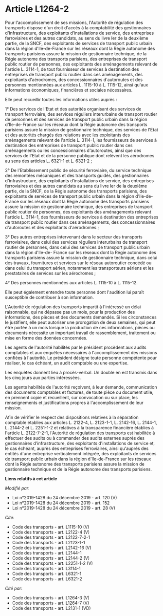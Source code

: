 # Article L1264-2

Pour l'accomplissement de ses missions, l'Autorité de régulation des transports dispose d'un droit d'accès à la comptabilité
des gestionnaires d'infrastructure, des exploitants d'installations de service, des entreprises ferroviaires et des autres
candidats, au sens du livre Ier de la deuxième partie, de la SNCF, des exploitants de services de transport public urbain
dans la région d'Ile-de-France sur les réseaux dont la Régie autonome des transports parisiens assure la mission de
gestionnaire technique, de la Régie autonome des transports parisiens, des entreprises de transport public routier de
personnes, des exploitants des aménagements relevant de l'article L. 3114-1, de tout fournisseur de services à destination
des entreprises de transport public routier dans ces aménagements, des exploitants d'aérodromes, des concessionnaires
d'autoroutes et des personnes mentionnées aux articles L. 1115-10 à L. 1115-12, ainsi qu'aux informations économiques,
financières et sociales nécessaires. 

Elle peut recueillir toutes les informations utiles auprès : 

1° Des services de l'Etat et des autorités organisant des services de transport ferroviaire, des services réguliers
interurbains de transport routier de personnes et des services de transport public urbain dans la région d'Ile-de-France sur
les réseaux dont la Régie autonome des transports parisiens assure la mission de gestionnaire technique, des services de
l'Etat et des autorités chargés des relations avec les exploitants des aménagements relevant de l'article L. 3114-1, les
fournisseurs de services à destination des entreprises de transport public routier dans ces aménagements ou les
concessionnaires d'autoroutes, ainsi que des services de l'Etat et de la personne publique dont relèvent les aérodromes au
sens des articles L. 6321-1 et L. 6321-2 ; 

2° De l'Etablissement public de sécurité ferroviaire, du service technique des remontées mécaniques et des transports guidés,
des gestionnaires d'infrastructure, des exploitants d'installations de service, des entreprises ferroviaires et des autres
candidats au sens du livre Ier de la deuxième partie, de la SNCF, de la Régie autonome des transports parisiens, des
exploitants de services de transport public urbain dans la région d'Ile-de-France sur les réseaux dont la Régie autonome des
transports parisiens assure la mission de gestionnaire technique, des entreprises de transport public routier de personnes,
des exploitants des aménagements relevant l'article L. 3114-1, des fournisseurs de services à destination des entreprises de
transport public routier dans ces aménagements, des concessionnaires d'autoroutes et des exploitants d'aérodromes ; 

3° Des autres entreprises intervenant dans le secteur des transports ferroviaires, dans celui des services réguliers
interurbains de transport routier de personnes, dans celui des services de transport public urbain dans la région d'Ile-de-
France sur les réseaux dont la Régie autonome des transports parisiens assure la mission de gestionnaire technique, dans
celui des travaux, fournitures et services sur le réseau autoroutier concédé ou dans celui du transport aérien, notamment les
transporteurs aériens et les prestataires de services sur les aérodromes ; 

4° Des personnes mentionnées aux articles L. 1115-10 à L. 1115-12. 

Elle peut également entendre toute personne dont l'audition lui paraît susceptible de contribuer à son information. 

L'Autorité de régulation des transports impartit à l'intéressé un délai raisonnable, qui ne dépasse pas un mois, pour la
production des informations, des pièces et des documents demandés. Si les circonstances le justifient, elle peut autoriser
une prorogation de deux semaines, qui peut être portée à un mois lorsque la production de ces informations, pièces ou
documents nécessite un important travail de rassemblement, traitement ou mise en forme des données concernées. 

Les agents de l'autorité habilités par le président procèdent aux audits comptables et aux enquêtes nécessaires à
l'accomplissement des missions confiées à l'autorité. Le président désigne toute personne compétente pour réaliser, le cas
échéant, un audit comptable ou une expertise. 

Les enquêtes donnent lieu à procès-verbal. Un double en est transmis dans les cinq jours aux parties intéressées. 

Les agents habilités de l'autorité reçoivent, à leur demande, communication des documents comptables et factures, de toute
pièce ou document utile, en prennent copie et recueillent, sur convocation ou sur place, les renseignements et justifications
propres à l'accomplissement de leur mission. 

Afin de vérifier le respect des dispositions relatives à la séparation comptable établies aux articles L. 2122-4, L.
2123-1-1, L. 2142-16, L. 2144-1, L. 2144-2 et L. 2251-1-2 et relatives à la transparence financière établies à l'article L.
2122-7-2-1, l'Autorité de régulation des transports est habilitée à effectuer des audits ou à commander des audits externes
auprès des gestionnaires d'infrastructure, des exploitants d'installations de service et, le cas échéant, auprès des
entreprises ferroviaires, ainsi qu'auprès des entités d'une entreprise verticalement intégrée, des exploitants de services de
transport public urbain dans la région d'Ile-de-France sur les réseaux dont la Régie autonome des transports parisiens assure
la mission de gestionnaire technique et de la Régie autonome des transports parisiens.

**Liens relatifs à cet article**

_Modifié par_:

  - Loi n°2019-1428 du 24 décembre 2019 - art. 120 (V)
  - Loi n°2019-1428 du 24 décembre 2019 - art. 152
  - Loi n°2019-1428 du 24 décembre 2019 - art. 28 (V)

_Cite_:

  - Code des transports - art. L1115-10 (V)
  - Code des transports - art. L2122-4 (V)
  - Code des transports - art. L2122-7-2-1
  - Code des transports - art. L2123-1-1
  - Code des transports - art. L2142-16 (V)
  - Code des transports - art. L2144-1
  - Code des transports - art. L2144-2 (V)
  - Code des transports - art. L2251-1-2 (V)
  - Code des transports - art. L3114-1
  - Code des transports - art. L6321-1
  - Code des transports - art. L6321-2

_Cité par_:

  - Code des transports - art. L1264-3 (V)
  - Code des transports - art. L1264-7 (V)
  - Code des transports - art. L2131-1 (VD)
